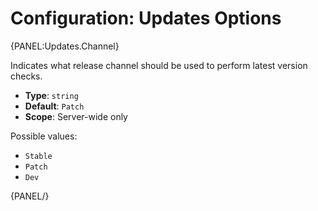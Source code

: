 # Configuration: Updates Options

{PANEL:Updates.Channel}

Indicates what release channel should be used to perform latest version checks.

- **Type**: `string`
- **Default**: `Patch`
- **Scope**: Server-wide only

Possible values: 

- `Stable`
- `Patch`
- `Dev`

{PANEL/}
